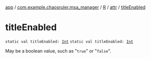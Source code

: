 [app](../../../index.md) / [com.example.chaosruler.msa_manager](../../index.md) / [R](../index.md) / [attr](index.md) / [titleEnabled](.)

# titleEnabled

`static val titleEnabled: `[`Int`](https://kotlinlang.org/api/latest/jvm/stdlib/kotlin/-int/index.html)
`static val titleEnabled: `[`Int`](https://kotlinlang.org/api/latest/jvm/stdlib/kotlin/-int/index.html)

May be a boolean value, such as "`true`" or "`false`".


